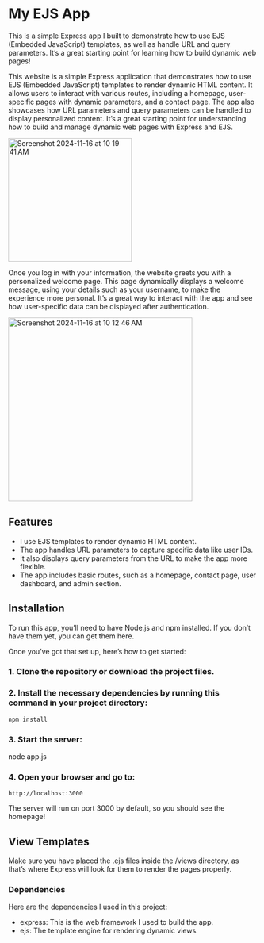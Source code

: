 # My EJS App 
  
This is a simple Express app I built to demonstrate how to use EJS (Embedded JavaScript) templates, as well as handle URL and query parameters. It’s a great starting point for learning how to build dynamic web pages! 

This website is a simple Express application that demonstrates how to use EJS (Embedded JavaScript) templates to render dynamic HTML content. It allows users to interact with various routes, including a homepage, user-specific pages with dynamic parameters, and a contact page. The app also showcases how URL parameters and query parameters can be handled to display personalized content. It’s a great starting point for understanding how to build and manage dynamic web pages with Express and EJS. 

<img width="249" alt="Screenshot 2024-11-16 at 10 19 41 AM" src="https://github.com/user-attachments/assets/b9360f0a-f338-41b1-a4f9-52a07cb8e8dc">

Once you log in with your information, the website greets you with a personalized welcome page. This page dynamically displays a welcome message, using your details such as your username, to make the experience more personal. It’s a great way to interact with the app and see how user-specific data can be displayed after authentication.

<img width="371" alt="Screenshot 2024-11-16 at 10 12 46 AM" src="https://github.com/user-attachments/assets/95392df9-b6df-49f3-a0ef-ab71ead4e737">

## Features

- I use EJS templates to render dynamic HTML content.
- The app handles URL parameters to capture specific data like user IDs.
- It also displays query parameters from the URL to make the app more flexible.
- The app includes basic routes, such as a homepage, contact page, user dashboard, and admin section.

## Installation

To run this app, you’ll need to have Node.js and npm installed. If you don’t have them yet, you can get them here.

Once you’ve got that set up, here’s how to get started:

### 1. Clone the repository or download the project files.

### 2. Install the necessary dependencies by running this command in your project directory:

```
npm install
```

### 3. Start the server:

node app.js

### 4. Open your browser and go to:

```
http://localhost:3000
```

The server will run on port 3000 by default, so you should see the homepage!

## View Templates

Make sure you have placed the .ejs files inside the /views directory, as that’s where Express will look for them to render the pages properly.

### Dependencies

Here are the dependencies I used in this project:
- express: This is the web framework I used to build the app.
- ejs: The template engine for rendering dynamic views.
